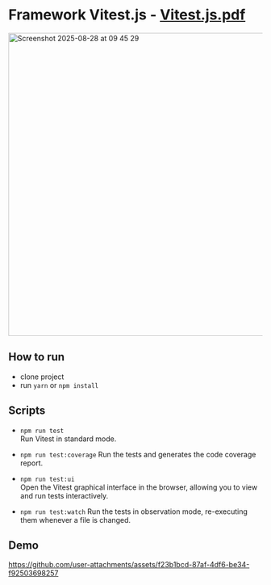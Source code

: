 # Framework Vitest.js - [Vitest.js.pdf](https://github.com/user-attachments/files/21979216/Vitest.js.1.pdf)

<img width="800" height="600" alt="Screenshot 2025-08-28 at 09 45 29" src="https://github.com/user-attachments/assets/ec88115e-b7e3-41eb-a67e-cd6ee5c78c7d" />



## How to run
- clone project
- run `yarn` or `npm install`

## Scripts
- `npm run test`  
  Run Vitest in standard mode.

- `npm run test:coverage`
  Run the tests and generates the code coverage report.

- `npm run test:ui`  
  Open the Vitest graphical interface in the browser, allowing you to view and run tests interactively.

- `npm run test:watch`
  Run the tests in observation mode, re-executing them whenever a file is changed.

## Demo

https://github.com/user-attachments/assets/f23b1bcd-87af-4df6-be34-f92503698257

